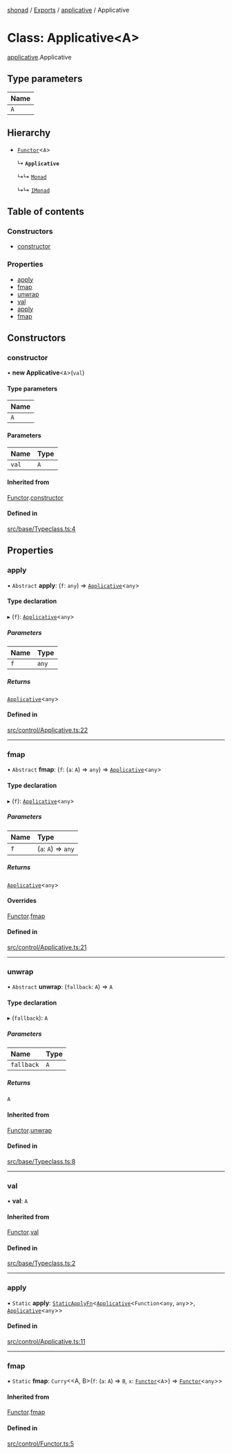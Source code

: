 [shonad](../README.md) / [Exports](../modules.md) / [applicative](../modules/applicative.md) / Applicative

# Class: Applicative<A\>

[applicative](../modules/applicative.md).Applicative

## Type parameters

| Name |
| :------ |
| `A` |

## Hierarchy

- [`Functor`](functor.Functor.md)<`A`\>

  ↳ **`Applicative`**

  ↳↳ [`Monad`](monad.Monad.md)

  ↳↳ [`IMonad`](../interfaces/monad.IMonad.md)

## Table of contents

### Constructors

- [constructor](applicative.Applicative.md#constructor)

### Properties

- [apply](applicative.Applicative.md#apply)
- [fmap](applicative.Applicative.md#fmap)
- [unwrap](applicative.Applicative.md#unwrap)
- [val](applicative.Applicative.md#val)
- [apply](applicative.Applicative.md#apply-1)
- [fmap](applicative.Applicative.md#fmap-1)

## Constructors

### constructor

• **new Applicative**<`A`\>(`val`)

#### Type parameters

| Name |
| :------ |
| `A` |

#### Parameters

| Name | Type |
| :------ | :------ |
| `val` | `A` |

#### Inherited from

[Functor](functor.Functor.md).[constructor](functor.Functor.md#constructor)

#### Defined in

[src/base/Typeclass.ts:4](https://github.com/jonlaing/shonad/blob/b68ed04/src/base/Typeclass.ts#L4)

## Properties

### apply

• `Abstract` **apply**: (`f`: `any`) => [`Applicative`](applicative.Applicative.md)<`any`\>

#### Type declaration

▸ (`f`): [`Applicative`](applicative.Applicative.md)<`any`\>

##### Parameters

| Name | Type |
| :------ | :------ |
| `f` | `any` |

##### Returns

[`Applicative`](applicative.Applicative.md)<`any`\>

#### Defined in

[src/control/Applicative.ts:22](https://github.com/jonlaing/shonad/blob/b68ed04/src/control/Applicative.ts#L22)

___

### fmap

• `Abstract` **fmap**: (`f`: (`a`: `A`) => `any`) => [`Applicative`](applicative.Applicative.md)<`any`\>

#### Type declaration

▸ (`f`): [`Applicative`](applicative.Applicative.md)<`any`\>

##### Parameters

| Name | Type |
| :------ | :------ |
| `f` | (`a`: `A`) => `any` |

##### Returns

[`Applicative`](applicative.Applicative.md)<`any`\>

#### Overrides

[Functor](functor.Functor.md).[fmap](functor.Functor.md#fmap)

#### Defined in

[src/control/Applicative.ts:21](https://github.com/jonlaing/shonad/blob/b68ed04/src/control/Applicative.ts#L21)

___

### unwrap

• `Abstract` **unwrap**: (`fallback`: `A`) => `A`

#### Type declaration

▸ (`fallback`): `A`

##### Parameters

| Name | Type |
| :------ | :------ |
| `fallback` | `A` |

##### Returns

`A`

#### Inherited from

[Functor](functor.Functor.md).[unwrap](functor.Functor.md#unwrap)

#### Defined in

[src/base/Typeclass.ts:8](https://github.com/jonlaing/shonad/blob/b68ed04/src/base/Typeclass.ts#L8)

___

### val

• **val**: `A`

#### Inherited from

[Functor](functor.Functor.md).[val](functor.Functor.md#val)

#### Defined in

[src/base/Typeclass.ts:2](https://github.com/jonlaing/shonad/blob/b68ed04/src/base/Typeclass.ts#L2)

___

### apply

▪ `Static` **apply**: [`StaticApplyFn`](../modules/applicative.md#staticapplyfn)<[`Applicative`](applicative.Applicative.md)<`Function`<`any`, `any`\>\>, [`Applicative`](applicative.Applicative.md)<`any`\>\>

#### Defined in

[src/control/Applicative.ts:11](https://github.com/jonlaing/shonad/blob/b68ed04/src/control/Applicative.ts#L11)

___

### fmap

▪ `Static` **fmap**: `Curry`<<A, B\>(`f`: (`a`: `A`) => `B`, `x`: [`Functor`](functor.Functor.md)<`A`\>) => [`Functor`](functor.Functor.md)<`any`\>\>

#### Inherited from

[Functor](functor.Functor.md).[fmap](functor.Functor.md#fmap-1)

#### Defined in

[src/control/Functor.ts:5](https://github.com/jonlaing/shonad/blob/b68ed04/src/control/Functor.ts#L5)
